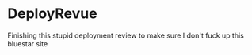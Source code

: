 # DeployRevue
Finishing this stupid deployment review to make sure I don't fuck up this bluestar site

